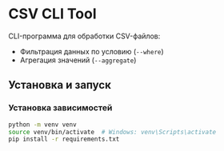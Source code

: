 # CSV CLI Tool

CLI-программа для обработки CSV-файлов:
- Фильтрация данных по условию (`--where`)
- Агрегация значений (`--aggregate`)

## Установка и запуск

### Установка зависимостей

```bash
python -m venv venv
source venv/bin/activate  # Windows: venv\Scripts\activate
pip install -r requirements.txt